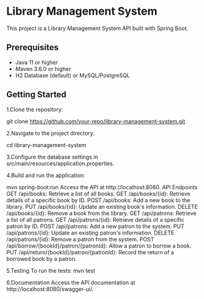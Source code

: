 # Library Management System

This project is a Library Management System API built with Spring Boot.

## Prerequisites

- Java 11 or higher
- Maven 3.6.0 or higher
- H2 Database (default) or MySQL/PostgreSQL

## Getting Started

1.Clone the repository:

git clone https://github.com/your-repo/library-management-system.git

2.Navigate to the project directory:

cd library-management-system

3.Configure the database settings in src/main/resources/application.properties.

4.Build and run the application:

mvn spring-boot:run
Access the API at http://localhost:8080.
API Endpoints
GET /api/books: Retrieve a list of all books.
GET /api/books/{id}: Retrieve details of a specific book by ID.
POST /api/books: Add a new book to the library.
PUT /api/books/{id}: Update an existing book's information.
DELETE /api/books/{id}: Remove a book from the library.
GET /api/patrons: Retrieve a list of all patrons.
GET /api/patrons/{id}: Retrieve details of a specific patron by ID.
POST /api/patrons: Add a new patron to the system.
PUT /api/patrons/{id}: Update an existing patron's information.
DELETE /api/patrons/{id}: Remove a patron from the system.
POST /api/borrow/{bookId}/patron/{patronId}: Allow a patron to borrow a book.
PUT /api/return/{bookId}/patron/{patronId}: Record the return of a borrowed book by a patron.

5.Testing
To run the tests:
mvn test

6.Documentation
Access the API documentation at http://localhost:8080/swagger-ui/.
